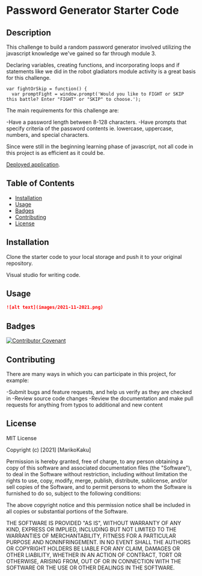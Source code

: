 # Password Generator Starter Code

## Description

This challenge to build a random password generator involved utilizing the javascript knowledge we've gained so far through module 3. 

Declaring variables, creating functions, and incorporating loops and if statements like we did in the robot gladiators module activity is a great basis for this challenge. 

```
var fightOrSkip = function() {
  var promptFight = window.prompt('Would you like to FIGHT or SKIP this battle? Enter "FIGHT" or "SKIP" to choose.');
```

The main requirements for this challenge are:

-Have a password length between 8-128 characters.
-Have prompts that specify criteria of the password contents ie. lowercase, uppercase, numbers, and special characters. 

Since were still in the beginning learning phase of javascript, not all code in this project is as efficient as it could be. 


 [Deployed application](https://marikokaku.github.io/password-generator/).


## Table of Contents 

* [Installation](#installation)
* [Usage](#usage)
* [Badges](#badges)
* [Contributing](#contributing)
* [License](#license)


## Installation

Clone the starter code to your local storage and push it to your original repository. 

Visual studio for writing code. 


## Usage

```md
![alt text](images/2021-11-2021.png)
```

## Badges

[![Contributor Covenant](https://img.shields.io/badge/Contributor%20Covenant-2.1-4baaaa.svg)](code_of_conduct.md)



## Contributing 

There are many ways in which you can participate in this project, for example:

-Submit bugs and feature requests, and help us verify as they are checked in
-Review source code changes
-Review the documentation and make pull requests for anything from typos to additional and new content


## License

MIT License

Copyright (c) [2021] [MarikoKaku]

Permission is hereby granted, free of charge, to any person obtaining a copy
of this software and associated documentation files (the "Software"), to deal
in the Software without restriction, including without limitation the rights
to use, copy, modify, merge, publish, distribute, sublicense, and/or sell
copies of the Software, and to permit persons to whom the Software is
furnished to do so, subject to the following conditions:

The above copyright notice and this permission notice shall be included in all
copies or substantial portions of the Software.

THE SOFTWARE IS PROVIDED "AS IS", WITHOUT WARRANTY OF ANY KIND, EXPRESS OR
IMPLIED, INCLUDING BUT NOT LIMITED TO THE WARRANTIES OF MERCHANTABILITY,
FITNESS FOR A PARTICULAR PURPOSE AND NONINFRINGEMENT. IN NO EVENT SHALL THE
AUTHORS OR COPYRIGHT HOLDERS BE LIABLE FOR ANY CLAIM, DAMAGES OR OTHER
LIABILITY, WHETHER IN AN ACTION OF CONTRACT, TORT OR OTHERWISE, ARISING FROM,
OUT OF OR IN CONNECTION WITH THE SOFTWARE OR THE USE OR OTHER DEALINGS IN THE
SOFTWARE.
